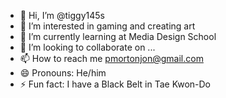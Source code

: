 - 👋 Hi, I’m @tiggy145s
- 👀 I’m interested in gaming and creating art
- 🌱 I’m currently learning at Media Design School
- 💞️ I’m looking to collaborate on ...
- 📫 How to reach me pmortonjon@gmail.com
- 😄 Pronouns: He/him
- ⚡ Fun fact: I have a Black Belt in Tae Kwon-Do

<!---
tiggy145s/tiggy145s is a ✨ special ✨ repository because its `README.md` (this file) appears on your GitHub profile.
You can click the Preview link to take a look at your changes.
--->
